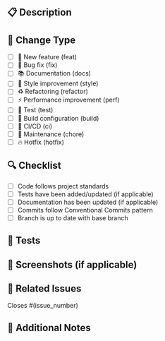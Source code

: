 ## 📋 Description

<!-- Briefly describe the changes made -->

## 🎯 Change Type

- [ ] 🚀 New feature (feat)
- [ ] 🐛 Bug fix (fix)
- [ ] 📚 Documentation (docs)
- [ ] 🎨 Style improvement (style)
- [ ] ♻️ Refactoring (refactor)
- [ ] ⚡ Performance improvement (perf)
- [ ] 🧪 Test (test)
- [ ] 🔧 Build configuration (build)
- [ ] 🔄 CI/CD (ci)
- [ ] 🧹 Maintenance (chore)
- [ ] 🔥 Hotfix (hotfix)

## 🔍 Checklist

- [ ] Code follows project standards
- [ ] Tests have been added/updated (if applicable)
- [ ] Documentation has been updated (if applicable)
- [ ] Commits follow Conventional Commits pattern
- [ ] Branch is up to date with base branch

## 🧪 Tests

<!-- Describe how to test the changes -->

## 📸 Screenshots (if applicable)

<!-- Add screenshots if the change affects the interface -->

## 🔗 Related Issues

<!-- Link to related issues -->
Closes #(issue_number)

## 📝 Additional Notes

<!-- Additional information that may be useful -->
